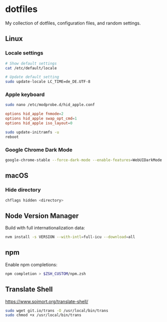 # dotfiles

My collection of dotfiles, configuration files, and random settings.

## Linux

### Locale settings

```bash
# Show default settings
cat /etc/default/locale

# Update default setting
sudo update-locale LC_TIME=de_DE.UTF-8
```

### Apple keyboard

```bash
sudo nano /etc/modprobe.d/hid_apple.conf
```

```conf
options hid_apple fnmode=2
options hid_apple swap_opt_cmd=1
options hid_apple iso_layout=0
```

```bash
sudo update-initramfs -u
reboot
```

### Google Chrome Dark Mode

```bash
google-chrome-stable --force-dark-mode --enable-features=WebUIDarkMode
```

## macOS

### Hide directory

```bash
chflags hidden <directory>
```

## Node Version Manager

Build with full internationalization data:

```bash
nvm install -s VERSION --with-intl=full-icu --download=all
```

## npm

Enable npm completions:

```bash
npm completion > $ZSH_CUSTOM/npm.zsh
```

## Translate Shell

https://www.soimort.org/translate-shell/

```bash
sudo wget git.io/trans -O /usr/local/bin/trans
sudo chmod +x /usr/local/bin/trans
```
